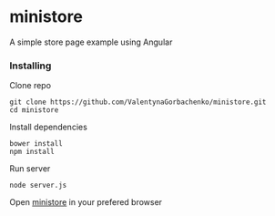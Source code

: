 # ministore
A simple store page example using Angular
### Installing
Clone repo
```
git clone https://github.com/ValentynaGorbachenko/ministore.git
cd ministore
```
Install dependencies
```
bower install
npm install
```
Run server
```
node server.js
```
Open [ministore](http://localhost:8000/) in your prefered  browser
